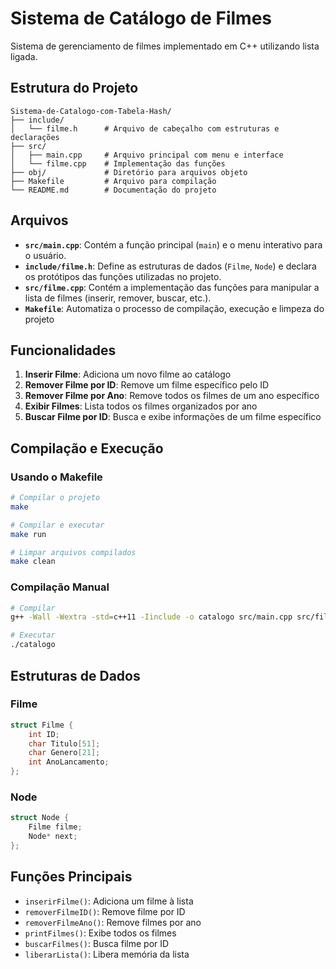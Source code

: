 # Sistema de Catálogo de Filmes

Sistema de gerenciamento de filmes implementado em C++ utilizando lista ligada.

## Estrutura do Projeto

```
Sistema-de-Catalogo-com-Tabela-Hash/
├── include/
│   └── filme.h      # Arquivo de cabeçalho com estruturas e declarações
├── src/
│   ├── main.cpp     # Arquivo principal com menu e interface
│   └── filme.cpp    # Implementação das funções
├── obj/             # Diretório para arquivos objeto
├── Makefile         # Arquivo para compilação
└── README.md        # Documentação do projeto
```

## Arquivos

- **`src/main.cpp`**: Contém a função principal (`main`) e o menu interativo para o usuário.
- **`include/filme.h`**: Define as estruturas de dados (`Filme`, `Node`) e declara os protótipos das funções utilizadas no projeto.
- **`src/filme.cpp`**: Contém a implementação das funções para manipular a lista de filmes (inserir, remover, buscar, etc.).
- **`Makefile`**: Automatiza o processo de compilação, execução e limpeza do projeto

## Funcionalidades

1. **Inserir Filme**: Adiciona um novo filme ao catálogo
2. **Remover Filme por ID**: Remove um filme específico pelo ID
3. **Remover Filme por Ano**: Remove todos os filmes de um ano específico
4. **Exibir Filmes**: Lista todos os filmes organizados por ano
5. **Buscar Filme por ID**: Busca e exibe informações de um filme específico

## Compilação e Execução

### Usando o Makefile

```bash
# Compilar o projeto
make

# Compilar e executar
make run

# Limpar arquivos compilados
make clean
```

### Compilação Manual

```bash
# Compilar
g++ -Wall -Wextra -std=c++11 -Iinclude -o catalogo src/main.cpp src/filme.cpp

# Executar
./catalogo
```

## Estruturas de Dados

### Filme
```cpp
struct Filme {
    int ID;
    char Titulo[51];
    char Genero[21];
    int AnoLancamento;
};
```

### Node
```cpp
struct Node {
    Filme filme;
    Node* next;
};
```

## Funções Principais

- `inserirFilme()`: Adiciona um filme à lista
- `removerFilmeID()`: Remove filme por ID
- `removerFilmeAno()`: Remove filmes por ano
- `printFilmes()`: Exibe todos os filmes
- `buscarFilmes()`: Busca filme por ID
- `liberarLista()`: Libera memória da lista